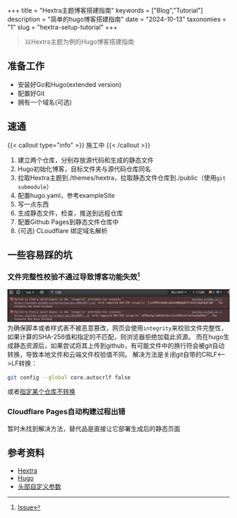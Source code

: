 +++
title = "Hextra主题博客搭建指南"
keywords = ["Blog","Tutorial"]
description = "简单的hugo博客搭建指南"
date = "2024-10-13"
taxonomies = "1"
slug = "hextra-setup-tutorial"
+++

> 以Hextra主题为例的Hugo博客搭建指南

## 准备工作

- 安装好Go和Hugo(extended version)
- 配置好Git
- 拥有一个域名(可选)

## 速通

{{< callout type="info" >}}
  施工中
{{< /callout >}}

1. 建立两个仓库，分别存放源代码和生成的静态文件
2. Hugo初始化博客，目标文件夹与源代码仓库同名
3. 拉取Hextra主题到./themes/hextra，拉取静态文件仓库到./public（使用`git submodule`）
4. 配置hugo.yaml，参考exampleSite
5. 写一点东西
6. 生成静态文件，检查，推送到远程仓库
7. 配置Github Pages到静态文件仓库中
8. (可选) CLoudflare 绑定域名解析

## 一些容易踩的坑

### 文件完整性校验不通过导致博客功能失效[^1]

![landscape](./hextra-setup-tutorial/hextra-setup-tutorial_blocked-js-css.png "如图")
为确保脚本或者样式表不被恶意篡改，网页会使用`integrity`来校验文件完整性，如果计算的SHA-256值和指定的不匹配，则浏览器拒绝加载此资源。
而在hugo生成静态资源后，如果尝试将其上传到github，有可能文件中的换行符会被git自动转换，导致本地文件和云端文件校验值不同。
解决方法是关闭git自带的CRLF<-->LF转换：

```bash
git config --global core.autocrlf false
```

或者[指定某个仓库不转换](https://docs.github.com/zh/get-started/getting-started-with-git/configuring-git-to-handle-line-endings#per-repository-settings)

### Cloudflare Pages自动构建过程出错

暂时未找到解决方法，替代品是直接让它部署生成后的静态页面

## 参考资料

- [Hextra](https://imfing.github.io/hextra/zh-cn/docs/getting-started/)
- [Hugo](https://www.gohugo.org)
- [头部自定义参数](https://www.gohugo.org/doc/content/front-matter/)

[^1]: [Issue](https://github.com/kubernetes/website/issues/25414)
